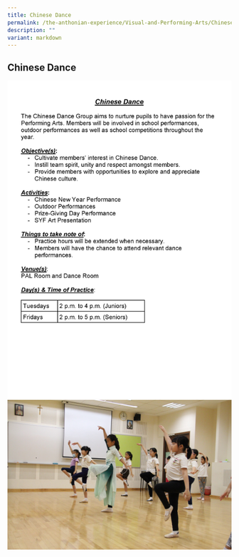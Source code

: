 ```yaml
---
title: Chinese Dance
permalink: /the-anthonian-experience/Visual-and-Performing-Arts/Chinese-Dance/
description: ""
variant: markdown
---
```

## Chinese Dance
![](/images/CCA%20info%202024/2024_SAPS_PSE_CCA_Information_for_website_25_Sep_Page_07.jpg)
![](/images/2023/chinese%20dance01.jpg)